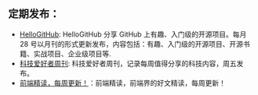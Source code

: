 
## 定期发布： 
- [HelloGitHub](https://github.com/521xueweihan/HelloGitHub): HelloGitHub 分享 GitHub 上有趣、入门级的开源项目。每月 28 号以月刊的形式更新发布，内容包括：有趣、入门级的开源项目、开源书籍、实战项目、企业级项目等.
- [科技爱好者周刊](https://github.com/ruanyf/weekly): 科技爱好者周刊，记录每周值得分享的科技内容，周五发布。
- [前端精读，每周更新！](https://github.com/ascoders/weekly)：前端精读，前端界的好文精读，每周更新！
